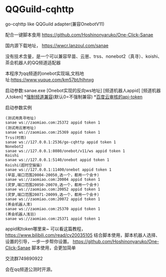 # QQGuild-cqhttp
go-cqhttp like QQGuild adapter(兼容OnebotV11)

配合一键脚本食用
https://github.com/Hoshinonyaruko/One-Click-Sanae

国内源下载地址，
https://wwcr.lanzoul.com/sanae

没有技术含量，是一个可以兼容早苗、云崽、trss、nonebot2（真寻）、koishi、茶会机器人的QQ频道适配器

本程序为qq频道的onebot实现端,文档地址:https://www.yuque.com/km57bt/hlhnxg

启动参数:sanae.exe [Onebot实现的反向ws地址] [频道机器人appid] [频道机器人token] *[强制频道兼容](0/1)(默认0=不强制兼容) *[百度云审核的api-token](可选)

启动参数实例

```
(测试用真寻地址)
sanae ws://zaomiao.com:25372 appid token 1
(测试用云崽地址)
sanae ws://zaomiao.com:25369 appid token 1
Trss(时雨)
sanae ws://127.0.0.1:2536/go-cqhttp appid token 1
Nonebot2
sanae ws://127.0.0.1:8080/onebot/v11/ws appid token 1
Koishi
sanae ws://127.0.0.1:5140/onebot appid token 1
Koishi(超时空猫猫)
sanae ws://127.0.0.1:11400/onebot appid token 1
(早苗,端口范围20004-20050,选一个，都用一个会卡)
sanae ws://zaomiao.com:20004 appid token 1
(灵梦,端口范围20050-20070,选一个，都用一个会卡)
sanae ws://zaomiao.com:20052 appid token 1
(灵梦,端口范围20071-20099,选一个，都用一个会卡)
sanae ws://zaomiao.com:20072 appid token 1
(茶会机器人澪)
sanae ws://zaomiao.com:25370 appid token 1
(茶会机器人浅羽)
sanae ws://zaomiao.com:25371 appid token 1
```

appid和token哪里来~
可以看这篇教程，
https://www.bilibili.com/read/cv20035105
结合脚本使用，脚本机器人选择、设置的引导，一步一步帮你设置。
https://github.com/Hoshinonyaruko/One-Click-Sanae
脚本使用，会更加简单

交流群749890922

会在qq频道公测时开源。
